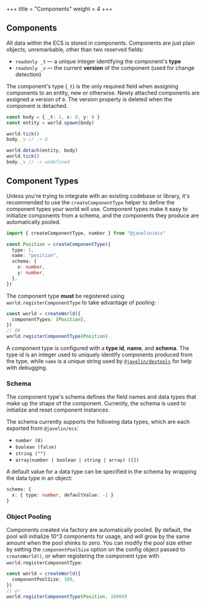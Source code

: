 +++
title = "Components"
weight = 4
+++

## Components

All data within the ECS is stored in components. Components are just plain objects; unremarkable, other than two reserved fields:

- `readonly _t` — a unique integer identifying the component's **type**
- `readonly _v` — the current **version** of the component (used for change detection)

The component's type (`_t`) is the only required field when assigning components to an entity, new or otherwise. Newly attached components are assigned a version of `0`. The version property is deleted when the component is detached.

```typescript
const body = { _t: 1, x: 0, y: 0 }
const entity = world.spawn(body)

world.tick()
body._v // -> 0

world.detach(entity, body)
world.tick()
body._v // -> undefined
```

## Component Types

Unless you're trying to integrate with an existing codebase or library, it's recommended to use the `createComponentType` helper to define the component types your world will use. Component types make it easy to initialize components from a schema, and the components they produce are automatically pooled.

```typescript
import { createComponentType, number } from "@javelin/ecs"

const Position = createComponentType({
  type: 1,
  name: "position",
  schema: {
    x: number,
    y: number,
  },
})
```

The component type **must** be registered using `world.registerComponentType` to take advantage of pooling:

```typescript
const world = createWorld({
  componentTypes: [Position],
})
// OR
world.registerComponentType(Position)
```

A component type is configured with a **type id**, **name**, and **schema**. The type id is an integer used to uniquely identify components produced from the type, while `name` is a unique string used by [`@javelin/devtools`](https://github.com/3mcd/javelin/tree/master/packages/devtool) for help with debugging.

### Schema

The component type's schema defines the field names and data types that make up the shape of the component. Currently, the schema is used to initialize and reset component instances.

The schema currently supports the following data types, which are each exported from `@javelin/ecs`:

- `number (0)`
- `boolean (false)`
- `string ("")`
- `array(number | boolean | string | array) ([])`

A default value for a data type can be specified in the schema by wrapping the data type in an object:

```typescript
schema: {
  x: { type: number, defaultValue: -1 }
}
```

### Object Pooling

Components created via factory are automatically pooled. By default, the pool will initialize 10^3 components for usage, and will grow by the same amount when the pool shinks to zero. You can modify the pool size either by setting the `componentPoolSize` option on the config object passed to `createWorld()`, or when registering the component type with `world.registerComponentType`:

```typescript
const world = createWorld({
  componentPoolSize: 100,
})
// or
world.registerComponentType(Position, 10000)
```
